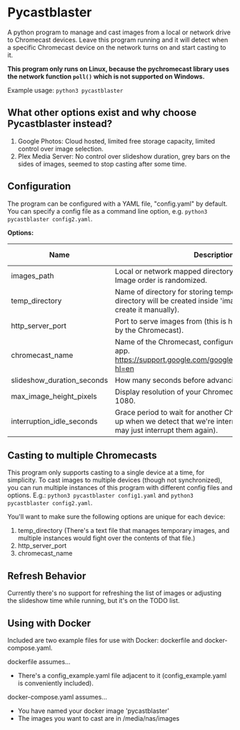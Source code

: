 # Pycastblaster
A python program to manage and cast images from a local or network drive to Chromecast devices. Leave this program running and it will detect when a specific Chromecast device on the network turns on and start casting to it.

**This program only runs on Linux, because the pychromecast library uses the network function `poll()` which is not supported on Windows.**

Example usage:
`python3 pycastblaster`

## What other options exist and why choose Pycastblaster instead?
1. Google Photos: Cloud hosted, limited free storage capacity, limited control over image selection.
2. Plex Media Server: No control over slideshow duration, grey bars on the sides of images, seemed to stop casting after some time.

## Configuration
The program can be configured with a YAML file, "config.yaml" by default. You can specify a config file as a command line option, e.g.
`python3 pycastblaster config2.yaml`.

**Options:**

| Name | Description | Default Value |
| ---- | ----------- | ------------- |
| images_path | Local or network mapped directory to select images from. Image order is randomized. | *./images* |
| temp_directory | Name of directory for storing temporary image files. This directory will be created inside 'images_path' (no need to create it manually). | *temp* |
| http_server_port | Port to serve images from (this is how they are accessed by the Chromecast).  | 8000 |
| chromecast_name | Name of the Chromecast, configured in the Google Home app. https://support.google.com/googlenest/answer/7550874?hl=en | "Family Room TV" |
| slideshow_duration_seconds | How many seconds before advancing to the next image. | 15 |
| max_image_height_pixels | Display resolution of your Chromecast, usually 720 or 1080. | 720 |
| interruption_idle_seconds | Grace period to wait for another Chromecast app to start up when we detect that we're interrupted (otherwise we may just interrupt them again). | 10 |

## Casting to multiple Chromecasts
This program only supports casting to a single device at a time, for simplicity. To cast images to multiple devices (though not synchronized), you can run multiple instances of this program with different config files and options. E.g.:
`python3 pycastblaster config1.yaml` and `python3 pycastblaster config2.yaml`. 

You'll want to make sure the following options are unique for each device:
1. temp_directory (There's a text file that manages temporary images, and multiple instances would fight over the contents of that file.)
2. http_server_port
3. chromecast_name

## Refresh Behavior
Currently there's no support for refreshing the list of images or adjusting the slideshow time while running, but it's on the TODO list.

## Using with Docker
Included are two example files for use with Docker: dockerfile and docker-compose.yaml.

dockerfile assumes...
- There's a config_example.yaml file adjacent to it (config_example.yaml is conveniently included).

docker-compose.yaml assumes...
- You have named your docker image 'pycastblaster'
- The images you want to cast are in /media/nas/images